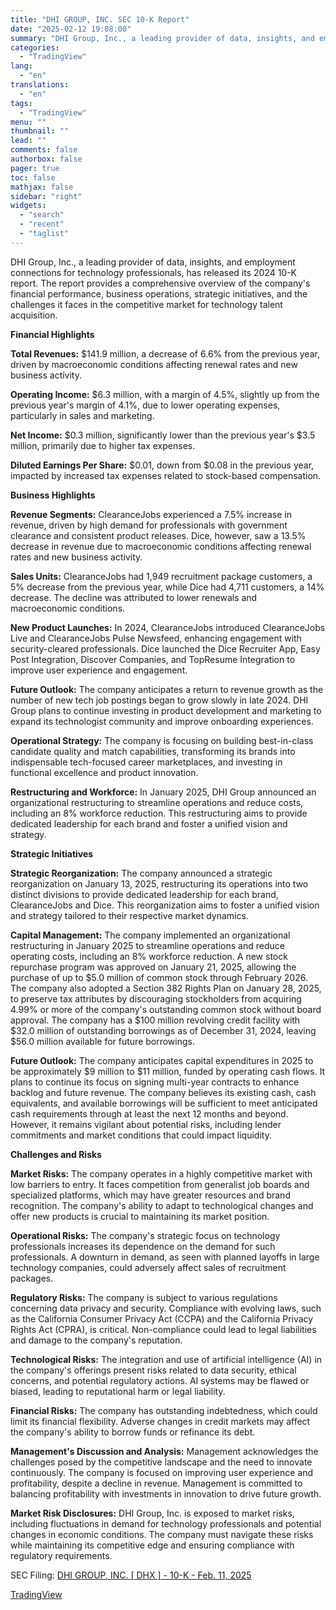```yaml
---
title: "DHI GROUP, INC. SEC 10-K Report"
date: "2025-02-12 19:08:00"
summary: "DHI Group, Inc., a leading provider of data, insights, and employment connections for technology professionals, has released its 2024 10-K report. The report provides a comprehensive overview of the company's financial performance, business operations, strategic initiatives, and the challenges it faces in the competitive market for technology talent acquisition. Financial..."
categories:
  - "TradingView"
lang:
  - "en"
translations:
  - "en"
tags:
  - "TradingView"
menu: ""
thumbnail: ""
lead: ""
comments: false
authorbox: false
pager: true
toc: false
mathjax: false
sidebar: "right"
widgets:
  - "search"
  - "recent"
  - "taglist"
---
```


DHI Group, Inc., a leading provider of data, insights, and employment connections for technology professionals, has released its 2024 10-K report. The report provides a comprehensive overview of the company's financial performance, business operations, strategic initiatives, and the challenges it faces in the competitive market for technology talent acquisition.

**Financial Highlights**

**Total Revenues:** $141.9 million, a decrease of 6.6% from the previous year, driven by macroeconomic conditions affecting renewal rates and new business activity.

**Operating Income:** $6.3 million, with a margin of 4.5%, slightly up from the previous year's margin of 4.1%, due to lower operating expenses, particularly in sales and marketing.

**Net Income:** $0.3 million, significantly lower than the previous year's $3.5 million, primarily due to higher tax expenses.

**Diluted Earnings Per Share:** $0.01, down from $0.08 in the previous year, impacted by increased tax expenses related to stock-based compensation.

**Business Highlights**

**Revenue Segments:** ClearanceJobs experienced a 7.5% increase in revenue, driven by high demand for professionals with government clearance and consistent product releases. Dice, however, saw a 13.5% decrease in revenue due to macroeconomic conditions affecting renewal rates and new business activity.

**Sales Units:** ClearanceJobs had 1,949 recruitment package customers, a 5% decrease from the previous year, while Dice had 4,711 customers, a 14% decrease. The decline was attributed to lower renewals and macroeconomic conditions.

**New Product Launches:** In 2024, ClearanceJobs introduced ClearanceJobs Live and ClearanceJobs Pulse Newsfeed, enhancing engagement with security-cleared professionals. Dice launched the Dice Recruiter App, Easy Post Integration, Discover Companies, and TopResume Integration to improve user experience and engagement.

**Future Outlook:** The company anticipates a return to revenue growth as the number of new tech job postings began to grow slowly in late 2024. DHI Group plans to continue investing in product development and marketing to expand its technologist community and improve onboarding experiences.

**Operational Strategy:** The company is focusing on building best-in-class candidate quality and match capabilities, transforming its brands into indispensable tech-focused career marketplaces, and investing in functional excellence and product innovation.

**Restructuring and Workforce:** In January 2025, DHI Group announced an organizational restructuring to streamline operations and reduce costs, including an 8% workforce reduction. This restructuring aims to provide dedicated leadership for each brand and foster a unified vision and strategy.

**Strategic Initiatives**

**Strategic Reorganization:** The company announced a strategic reorganization on January 13, 2025, restructuring its operations into two distinct divisions to provide dedicated leadership for each brand, ClearanceJobs and Dice. This reorganization aims to foster a unified vision and strategy tailored to their respective market dynamics.

**Capital Management:** The company implemented an organizational restructuring in January 2025 to streamline operations and reduce operating costs, including an 8% workforce reduction. A new stock repurchase program was approved on January 21, 2025, allowing the purchase of up to $5.0 million of common stock through February 2026. The company also adopted a Section 382 Rights Plan on January 28, 2025, to preserve tax attributes by discouraging stockholders from acquiring 4.99% or more of the company's outstanding common stock without board approval. The company has a $100 million revolving credit facility with $32.0 million of outstanding borrowings as of December 31, 2024, leaving $56.0 million available for future borrowings.

**Future Outlook:** The company anticipates capital expenditures in 2025 to be approximately $9 million to $11 million, funded by operating cash flows. It plans to continue its focus on signing multi-year contracts to enhance backlog and future revenue. The company believes its existing cash, cash equivalents, and available borrowings will be sufficient to meet anticipated cash requirements through at least the next 12 months and beyond. However, it remains vigilant about potential risks, including lender commitments and market conditions that could impact liquidity.

**Challenges and Risks**

**Market Risks:** The company operates in a highly competitive market with low barriers to entry. It faces competition from generalist job boards and specialized platforms, which may have greater resources and brand recognition. The company's ability to adapt to technological changes and offer new products is crucial to maintaining its market position.

**Operational Risks:** The company's strategic focus on technology professionals increases its dependence on the demand for such professionals. A downturn in demand, as seen with planned layoffs in large technology companies, could adversely affect sales of recruitment packages.

**Regulatory Risks:** The company is subject to various regulations concerning data privacy and security. Compliance with evolving laws, such as the California Consumer Privacy Act (CCPA) and the California Privacy Rights Act (CPRA), is critical. Non-compliance could lead to legal liabilities and damage to the company's reputation.

**Technological Risks:** The integration and use of artificial intelligence (AI) in the company's offerings present risks related to data security, ethical concerns, and potential regulatory actions. AI systems may be flawed or biased, leading to reputational harm or legal liability.

**Financial Risks:** The company has outstanding indebtedness, which could limit its financial flexibility. Adverse changes in credit markets may affect the company's ability to borrow funds or refinance its debt.

**Management's Discussion and Analysis:** Management acknowledges the challenges posed by the competitive landscape and the need to innovate continuously. The company is focused on improving user experience and profitability, despite a decline in revenue. Management is committed to balancing profitability with investments in innovation to drive future growth.

**Market Risk Disclosures:** DHI Group, Inc. is exposed to market risks, including fluctuations in demand for technology professionals and potential changes in economic conditions. The company must navigate these risks while maintaining its competitive edge and ensuring compliance with regulatory requirements.

SEC Filing: [DHI GROUP, INC. [ DHX ] - 10-K - Feb. 11, 2025](https://www.sec.gov/Archives/edgar/data/1393883/000139388325000041/dhx-20241231.htm)

[TradingView](https://www.tradingview.com/news/tradingview:a2d3b7f82a39d:0-dhi-group-inc-sec-10-k-report/)

